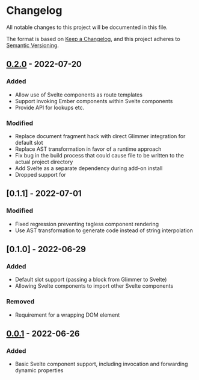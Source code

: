 Changelog
===========
All notable changes to this project will be documented in this file.

The format is based on [Keep a Changelog](https://keepachangelog.com/en/1.0.0/),
and this project adheres to [Semantic Versioning](https://semver.org/spec/v2.0.0.html).

## [0.2.0] - 2022-07-20
### Added
- Allow use of Svelte components as route templates
- Support invoking Ember components within Svelte components
- Provide API for lookups etc.
### Modified
- Replace document fragment hack with direct Glimmer integration for default slot
- Replace AST transformation in favor of a runtime approach
- Fix bug in the build process that could cause file to be written to the actual project directory
- Add Svelte as a separate dependency during add-on install
- Dropped support for

## [0.1.1] - 2022-07-01
### Modified
- Fixed regression preventing tagless component rendering
- Use AST transformation to generate code instead of string interpolation

## [0.1.0] - 2022-06-29
### Added
- Default slot support (passing a block from Glimmer to Svelte)
- Allowing Svelte components to import other Svelte components
### Removed
- Requirement for a wrapping DOM element

## [0.0.1] - 2022-06-26
### Added
- Basic Svelte component support, including invocation and forwarding dynamic properties

[Unreleased]: https://github.com/ravenstine/ember-cli-svelte/compare/v0.0.1...HEAD
[0.2.0]: https://github.com/ravenstine/ember-cli-svelte/releases/tag/v0.2.0
[0.0.1]: https://github.com/ravenstine/ember-cli-svelte/releases/tag/v0.1.1
[0.0.1]: https://github.com/ravenstine/ember-cli-svelte/releases/tag/v0.0.1
